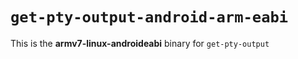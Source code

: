 # `get-pty-output-android-arm-eabi`

This is the **armv7-linux-androideabi** binary for `get-pty-output`
